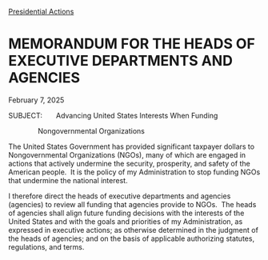 [Presidential Actions](https://www.whitehouse.gov/presidential-actions/)

# 					MEMORANDUM FOR THE HEADS OF EXECUTIVE DEPARTMENTS AND AGENCIES				

February 7, 2025

SUBJECT:       Advancing United States Interests When Funding

                             Nongovernmental Organizations

The United States Government has provided significant taxpayer dollars to Nongovernmental Organizations (NGOs), many of which are engaged in actions that actively undermine the security, prosperity, and safety of the American people.  It is the policy of my Administration to stop funding NGOs that undermine the national interest.

I therefore direct the heads of executive departments and agencies (agencies) to review all funding that agencies provide to NGOs.  The heads of agencies shall align future funding decisions with the interests of the United States and with the goals and priorities of my Administration, as expressed in executive actions; as otherwise determined in the judgment of the heads of agencies; and on the basis of applicable authorizing statutes, regulations, and terms.
